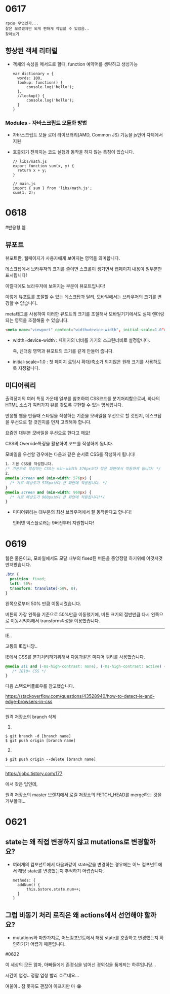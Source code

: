 # 0617

```
rpc는 무엇인가...
잘은 모르겠지만 되게 편하게 작업할 수 있었음..
찾아보기
```

## 향상된 객체 리터럴

- 객체의 속성을 메서드로 할때, function 예약어를 생략하고 생성가능

  ```
  var dictionary = {
  	words: 100,
  	lookup: function() {
  		console.log('hello');
  	},
  	//lookup() {
  		console.log('hello');
  	}
  }
  ```

### Modules - 자바스크립트 모듈화 방법

- 자바스크립트 모듈 로더 라이브러리(AMD, Common JS) 기능을 js언어 자체에서 지원

- 호출되기 전까지는 코드 실행과 동작을 하지 않는 특징이 있습니다.

  ```
  // libs/math.js
  export function sum(x, y) {
  	return x + y;
  }
  
  // main.js
  import { sum } from 'libs/math.js';
  sum(1, 2);
  ```

  

# 0618

#반응형 웹

## 뷰포트

뷰포트란, 웹페이지가 사용자에게 보여지는 영역을 의미합니다.

데스크탑에서 브라우저의 크기를 줄이면 스크롤이 생기면서 웹페이지 내용이 일부분만 표시됩니다!

이럴때에도 브라우저에 보여지는 부분이 뷰포트입니다!

이렇게 뷰포트를 조절할 수 있는 데스크탑과 달리, 모바일에서는 브라우저의 크기를 변경할 수 없습니다.

meta태그를 사용하여 이러한 뷰포트의 크기를 조절해서 모바일기기에서도 실제 렌더링되는 영역을 조절해줄 수 있습니다.

```html
<meta name="viewport" content="width=device-width", initial-scale=1.0">
```

- width=device-width : 페이지의 너비를 기기의 스크린너비로 설정합니다.

  즉, 렌더링 영역과 뷰포트의 크기를 같게 만들어 줍니다.

- initial-scale=1.0 : 첫 페이지 로딩시 확대/축소가 되지않은 원래 크기를 사용하도록 지정핣니다.

## 미디어쿼리

출력장치의 여러 특징 가운데 일부를 참조하여 CSS코드를 분기처리함으로써, 하나의 HTML 소스가 여러가지 뷰를 갖도록 구현할 수 있는 명세입니다.

반응형 웹을 만들때 스타일을 작성하는 기준을 모바일을 우선으로 할 것인지, 데스크탑을 우선으로 할 것인지를 먼저 고려해야 합니다.

요즘엔 대부분 모바일을 우선으로 한다고 해요!

CSS의 Override특징을 활용하여 코드를 작성하게 됩니다.

모바일을 우선할 경우에는 다음과 같은 순서로 CSS를 작성하게 됩니다!

```CSS
1. 기본 CSS를 작성합니다.
/* 기본으로 작성하는 CSS는 min-width 576px보다 작은 화면에서 작동하게 됩니다! */
2. 
@media screen and (min-width: 576px) {
  /* 가로 해상도가 576px보다 큰 화면에 적용됩니다. */
}
@media screen and (min-width: 960px) {
  /* 가로 해상도가 960px보다 큰 화면에 적용됩니다!*/
}
```

- 미디어쿼리는 대부분의 최신 브라우저에서 잘 동작한다고 합니다!

  인터넷 익스플로러는 9버전부터 지원합니다!



# 0619

웹은 물론이고, 모바일에서도 모달 내부의 fixed된 버튼을 중앙정렬 하기위해 이것저것 만져봤습니다.

```css
.btn {
  position: fixed;
  left: 50%;
  transform: translate(-50%, 0);
}
```

왼쪽으로부터 50% 만큼 이동시켰습니다.

버튼의 가장 왼쪽을 기준으로 50%만큼 이동했기에, 버튼 크기의 절반만큼 다시 왼쪽으로 이동시켜야해서 transform속성을 이용했습니다.

---

IE..

고통의 IE입니당..

IE에서 CSS를 분기처리하기위해서 다음과같은 미디어 쿼리를 사용했습니다.

```css
@media all and (-ms-high-contrast: none), (-ms-high-contrast: active) {
   /* IE10+ CSS */
}
```



다음 스택오버플로우를 참고했습니다.

https://stackoverflow.com/questions/43528940/how-to-detect-ie-and-edge-browsers-in-css



---

원격 저장소의 branch 삭제

1.

```
$ git branch -d [branch name]
$ git push origin [branch name]
```

2.

```
$ git push origin --delete [branch name]
```



---

https://jobc.tistory.com/177

에서 찾은 답인데,

원격 저장소의 master 브랜치에서 로컬 저장소의 FETCH_HEAD를 merge하는 것을 거부할때...





# 0621

## state는 왜 직접 변경하지 않고 mutations로 변경할까요?

- 여러개의 컴포넌트에서 다음과같이 state값을 변경하는 경우에는 어느 컴포넌트에서 해당 state를 변경했는지 추적하기 어렵습니다.

  ```
  methods: {
  	addNum() {
  		this.$store.state.num++;
  	}
  }
  ```

  

## 그럼 비동기 처리 로직은 왜 actions에서 선언해야 할까요?

- mutations와 마찬가지로, 어느컴포넌트에서 해당 state를 호출하고 변경했는지 확인하기가 어렵기 때문입니다.



#0622

이 세상의 모든 엄마, 아빠들에게 존경심을 넘어선 경외심을 품게되는 하루입니당...

시간이 엄청.. 정말 엄청 빨리 흐르네요…

여울아.. 잠 못자도 괜찮아 아프지만 마 😭